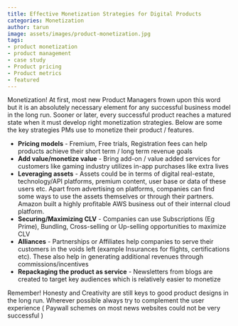 ```yaml
---
title: Effective Monetization Strategies for Digital Products
categories: Monetization
author: tarun
image: assets/images/product-monetization.jpg
tags:
- product monetization
- product management
- case study
- Product pricing
- Product metrics
- featured
---
```


Monetization! At first, most new Product Managers frown upon this word but it is an absolutely necessary element for any successful business model in the long run. Sooner or later, every successful product reaches a matured state when it must develop right monetization strategies. Below are some the key strategies PMs use to monetize their product / features. 


* **Pricing models** - Fremium, Free trials, Registration fees can help products achieve their short term / long term revenue goals
* **Add value/monetize value** - Bring add-on / value added services for customers like gaming industry utilizes in-app purchases like extra lives
* **Leveraging assets** - Assets could be in terms of digital real-estate, technology/API platforms, premium content, user base or data of these users etc. Apart from advertising on platforms, companies can find some ways to use the assets themselves or through their partners. Amazon built a highly profitable AWS business out of their internal cloud platform.
* **Securing/Maximizing CLV** - Companies can use Subscriptions (Eg Prime), Bundling, Cross-selling or Up-selling opportunities to maximize CLV
* **Alliances** - Partnerships or Affiliates help companies to serve their customers in the voids left (example Insurances for flights, certifications etc). These also help in generating additional revenues through commissions/incentives
* **Repackaging the product as service** - Newsletters from blogs are created to target key audiences which is relatively easier to monetize

Remember! Honesty and Creativity are still keys to good product designs in the long run. Wherever possible always try to complement the user experience ( Paywall schemes on most news websites could not be very successful )